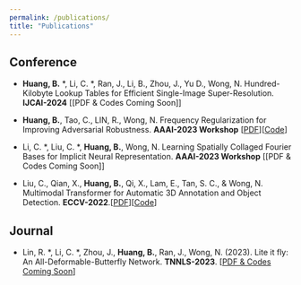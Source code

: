 ```yaml
---
permalink: /publications/
title: "Publications"
---
```


## Conference
+ **Huang, B.** *, Li, C. *, Ran, J., Li, B., Zhou, J., Yu D., Wong, N. Hundred-Kilobyte Lookup Tables for Efficient Single-Image Super-Resolution. **IJCAI-2024** [[PDF & Codes Coming Soon]]

+ **Huang, B.**, Tao, C., LIN, R., Wong, N. Frequency Regularization for Improving Adversarial Robustness. **AAAI-2023 Workshop** [[PDF](\files\pdf\AAAI2023_Workshop.pdf)][[Code](https://github.com/Harr7y/FR)]

+ Li, C. *, Liu, C. *, **Huang, B.**, Wong, N. Learning Spatially Collaged Fourier Bases for Implicit Neural Representation. **AAAI-2023 Workshop** [[PDF & Codes Coming Soon]]

+ Liu, C., Qian, X., **Huang, B.**, Qi, X., Lam, E., Tan, S. C., & Wong, N. Multimodal Transformer for Automatic 3D Annotation and Object Detection. **ECCV-2022**.[[PDF](https://arxiv.org/pdf/2207.09805.pdf)][[Code](https://github.com/Cliu2/MTrans)]



## Journal
+ Lin, R. *, Li, C. *, Zhou, J., **Huang, B.**, Ran, J., Wong, N. (2023). Lite it fly: An All-Deformable-Butterfly Network. **TNNLS-2023**. [[PDF & Codes Coming Soon](https://ieeexplore.ieee.org/xpl/RecentIssue.jsp?punumber=5962385)]

